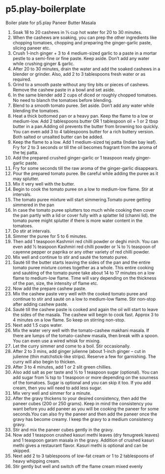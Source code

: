 # p5.play-boilerplate
Boiler plate for p5.play
Paneer Butter Masala
1. Soak 18 to 20 cashews in ⅓ cup hot water for 20 to 30 minutes.
2. When the cashews are soaking, you can prep the other ingredients like chopping tomatoes, chopping and preparing the ginger-garlic paste, slicing paneer etc.
3. Crush 1-inch ginger + 3 to 4 medium-sized garlic to a paste in a mortar pestle to a semi-fine or fine paste. Keep aside. Don’t add any water while crushing ginger & garlic.
4. After 20 to 30 minutes, drain the water and add the soaked cashews in a blender or grinder. Also, add 2 to 3 tablespoons fresh water or as required.
5. Grind to a smooth paste without any tiny bits or pieces of cashews. Remove the cashew paste in a bowl and set aside.
6. In the same blender add 2 cups of diced or roughly chopped tomatoes. No need to blanch the tomatoes before blending.
7. Blend to a smooth tomato puree. Set aside. Don’t add any water while blending the tomatoes.
8. Heat a thick bottomed pan or a heavy pan. Keep the flame to a low or medium-low. Add 2 tablespoons butter OR 1 tablespoon oil + 1 or 2 tbsp butter in a pan.Adding oil prevents the butter from browning too quickly. You can even add 3 to 4 tablespoons butter for a rich buttery version. Both salted or unsalted butter can be added.
9. Keep the flame to a low. Add 1 medium-sized tej patta (Indian bay leaf). Fry for 2 to 3 seconds or till the oil becomes fragrant from the aroma of the tej patta.
10. Add the prepared crushed ginger-garlic or 1 teaspoon ready ginger-garlic paste.
11. Fry for some seconds till the raw aroma of the ginger-garlic disappears.
12. Pour the prepared tomato puree. Be careful while adding the puree as it may splutter.
13. Mix it very well with the butter.
14. Begin to cook the tomato puree on a low to medium-low flame. Stir at intervals.
15. The tomato puree mixture will start simmering.Tomato puree getting simmered in the pan
16. In case the tomato puree splutters too much while cooking then cover the pan partly with a lid or cover fully with a splatter lid (channi lid). the tomato puree might splutter if there is more water content in the tomatoes.
17. Do stir at intervals.
18. Simmer the puree for 5 to 6 minutes.
19. Then add 1 teaspoon Kashmiri red chilli powder or deghi mirch. You can even add ½ teaspoon Kashmiri red chilli powder or ¼ to ½ teaspoon of cayenne pepper or paprika or any other variety of red chilli powder.
20. Mix well and continue to stir and sauté the tomato puree.
21. Sauté till the butter starts leaving the sides of the pan and the entire tomato puree mixture comes together as a whole. This entire cooking and sautéing of the tomato puree take about 14 to 17 minutes on a low flame to medium-low flame. Time will vary depending on the thickness of the pan, size, the intensity of flame etc.
22. Now add the prepare cashew paste.
23. Mix the cashew paste very well with the cooked tomato puree and continue to stir and sauté on a low to medium-low flame. Stir non-stop after adding cashew paste.
24. Sauté till the cashew paste is cooked and again the oil will start to leave the sides of the masala. The cashew will begin to cook fast. Approx 3 to 4 minutes on a low flame. So keep on stirring non-stop.
25. Next add 1.5 cups water.
26. Mix the water very well with the tomato-cashew makhani masala. If there are lumps of the tomato-cashew masala, then break with a spoon. You can even use a wired whisk for mixing.
27. Let the curry simmer and come to a boil. Stir occasionally.
28. After 2 to 3 mins, add ginger julienne (about 1-inch ginger – cut in julienne (thin matchstick-like strips). Reserve a few for garnishing. The curry will also begin to thicken.
29. After 3 to 4 minutes, add 1 or 2 slit green chillies.
30. Also add salt as per taste and ½ to 1 teaspoon sugar (optional). You can add sugar from ¼ tsp to 1 teaspoon or more depending on the sourness of the tomatoes. Sugar is optional and you can skip it too. If you add cream, then you will need to add less sugar.
31. Mix very well and simmer for a minute.
32. After the gravy thickens to your desired consistency, then add the paneer cubes (200 or 250 grams). Keep in mind the consistency you want before you add paneer as you will be cooking the paneer for some seconds.You can also fry the paneer and then add the paneer once the gravy has become creamy. I keep the gravy to a medium consistency gravy.
33. Stir and mix the paneer cubes gently in the gravy.
34. Now add 1 teaspoon crushed kasuri methi leaves (dry fenugreek leaves) and 1 teaspoon garam masala in the gravy. Addition of crushed kasuri methi gives a restaurant flavor. Kasuri methi is optional and can be skipped.
35. Next add 2 to 3 tablespoons of low-fat cream or 1 to 2 tablespoons of heavy whipping cream.
36. Stir gently but well and switch off the flame cream mixed evenly